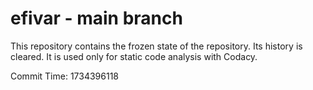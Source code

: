 # efivar - main branch

This repository contains the frozen state of the repository.
Its history is cleared. It is used only for static code
analysis with Codacy.

Commit Time: 1734396118